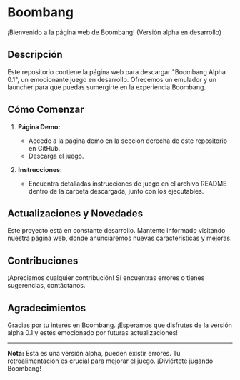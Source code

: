 # Boombang 

¡Bienvenido a la página web de Boombang! (Versión alpha en desarrollo)

## Descripción

Este repositorio contiene la página web para descargar "Boombang Alpha 0.1", un emocionante juego en desarrollo. Ofrecemos un emulador y un launcher para que puedas sumergirte en la experiencia Boombang.

## Cómo Comenzar

1. **Página Demo:**
   - Accede a la página demo en la sección derecha de este repositorio en GitHub.
   - Descarga el juego.

2. **Instrucciones:**
   - Encuentra detalladas instrucciones de juego en el archivo README dentro de la carpeta descargada, junto con los ejecutables.

## Actualizaciones y Novedades

Este proyecto está en constante desarrollo. Mantente informado visitando nuestra página web, donde anunciaremos nuevas características y mejoras.

## Contribuciones

¡Apreciamos cualquier contribución! Si encuentras errores o tienes sugerencias, contáctanos.

## Agradecimientos

Gracias por tu interés en Boombang. ¡Esperamos que disfrutes de la versión alpha 0.1 y estés emocionado por futuras actualizaciones!

---

**Nota:** Esta es una versión alpha, pueden existir errores. Tu retroalimentación es crucial para mejorar el juego. ¡Diviértete jugando Boombang!
